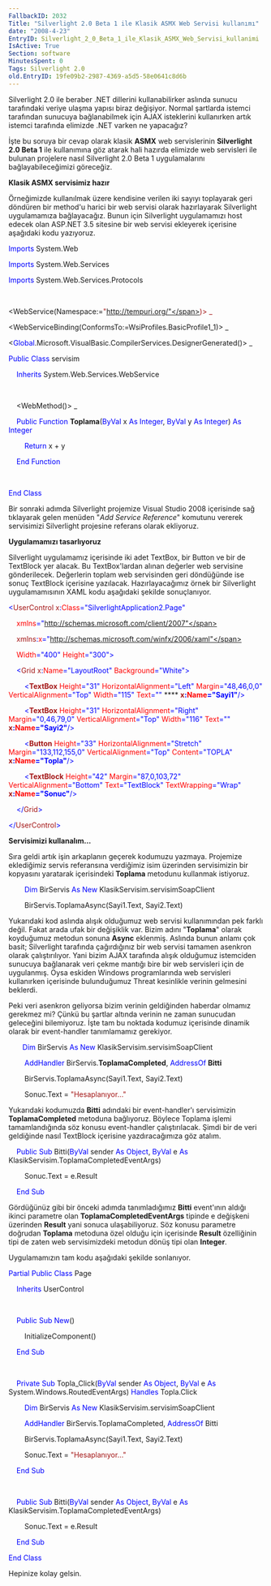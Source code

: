```yaml
---
FallbackID: 2032
Title: "Silverlight 2.0 Beta 1 ile Klasik ASMX Web Servisi kullanımı"
date: "2008-4-23"
EntryID: Silverlight_2_0_Beta_1_ile_Klasik_ASMX_Web_Servisi_kullanimi
IsActive: True
Section: software
MinutesSpent: 0
Tags: Silverlight 2.0
old.EntryID: 19fe09b2-2987-4369-a5d5-58e0641c8d6b
---
```

Silverlight 2.0 ile beraber .NET dillerini kullanabilirker aslında
sunucu tarafındaki veriye ulaşma yapısı biraz değişiyor. Normal
şartlarda istemci tarafından sunucuya bağlanabilmek için AJAX
isteklerini kullanırken artık istemci tarafında elimizde .NET varken ne
yapacağız?

İşte bu soruya bir cevap olarak klasik **ASMX** web servislerinin
**Silverlight 2.0 Beta 1** ile kullanımına göz atarak hali hazırda
elimizde web servisleri ile bulunan projelere nasıl Silverlight 2.0 Beta
1 uygulamalarını bağlayabileceğimizi göreceğiz.

**Klasik ASMX servisimiz hazır**

Örneğimizde kullanılmak üzere kendisine verilen iki sayıyı toplayarak
geri döndüren bir method'u harici bir web servisi olarak hazırlayarak
Silverlight uygulamamıza bağlayacağız. Bunun için Silverlight
uygulamamızı host edecek olan ASP.NET 3.5 sitesine bir web servisi
ekleyerek içerisine aşağıdaki kodu yazıyoruz.

<span style="color: blue;">Imports</span> System.Web

<span style="color: blue;">Imports</span> System.Web.Services

<span style="color: blue;">Imports</span> System.Web.Services.Protocols

 

\<WebService(Namespace:=<span
style="color: #a31515;">"http://tempuri.org/"</span>)\> \_

\<WebServiceBinding(ConformsTo:=WsiProfiles.BasicProfile1\_1)\> \_

\<<span
style="color: blue;">Global</span>.Microsoft.VisualBasic.CompilerServices.DesignerGenerated()\>
\_

<span style="color: blue;">Public</span> <span
style="color: blue;">Class</span> servisim

    <span style="color: blue;">Inherits</span>
System.Web.Services.WebService

 

    \<WebMethod()\> \_

    <span style="color: blue;">Public</span> <span
style="color: blue;">Function</span> **Toplama**(<span
style="color: blue;">ByVal</span> x <span style="color: blue;">As</span>
<span style="color: blue;">Integer</span>, <span
style="color: blue;">ByVal</span> y <span style="color: blue;">As</span>
<span style="color: blue;">Integer</span>) <span
style="color: blue;">As</span> <span style="color: blue;">Integer</span>

        <span style="color: blue;">Return</span> x + y

    <span style="color: blue;">End</span> <span
style="color: blue;">Function</span>

 

<span style="color: blue;">End</span> <span
style="color: blue;">Class</span>

Bir sonraki adımda Silverlight projemize Visual Studio 2008 içerisinde
sağ tıklayarak gelen menüden "*Add Service Reference*" komutunu vererek
servisimizi Silverlight projesine referans olarak ekliyoruz.

**Uygulamamızı tasarlıyoruz**

Silverlight uygulamamız içerisinde iki adet TextBox, bir Button ve bir
de TextBlock yer alacak. Bu TextBox'lardan alınan değerler web servisine
gönderilecek. Değerlerin toplam web servisinden geri döndüğünde ise
sonuç TextBlock içerisine yazılacak. Hazırlayacağımız örnek bir
Silverlight uygulamamısının XAML kodu aşağıdaki şekilde sonuçlanıyor.

<span style="color: blue;">\<</span><span
style="color: #a31515;">UserControl</span> <span
style="color: #a31515;">x</span><span style="color: blue;">:</span><span
style="color: red;">Class</span><span
style="color: blue;">="SilverlightApplication2.Page"</span>

    <span style="color: red;">xmlns</span><span
style="color: blue;">="http://schemas.microsoft.com/client/2007"</span>

    <span style="color: #a31515;">xmlns</span><span
style="color: blue;">:</span><span style="color: red;">x</span><span
style="color: blue;">="http://schemas.microsoft.com/winfx/2006/xaml"</span>

    <span style="color: red;">Width</span><span
style="color: blue;">="400"</span> <span
style="color: red;">Height</span><span
style="color: blue;">="300"\></span>

    <span style="color: blue;">\<</span><span
style="color: #a31515;">Grid</span> <span
style="color: #a31515;">x</span><span style="color: blue;">:</span><span
style="color: red;">Name</span><span
style="color: blue;">="LayoutRoot"</span> <span
style="color: red;">Background</span><span
style="color: blue;">="White"\></span>

        <span style="color: blue;">\<</span><span
style="color: #a31515;">**TextBox**</span> <span
style="color: red;">Height</span><span style="color: blue;">="31"</span>
<span style="color: red;">HorizontalAlignment</span><span
style="color: blue;">="Left"</span> <span
style="color: red;">Margin</span><span
style="color: blue;">="48,46,0,0"</span> <span
style="color: red;">VerticalAlignment</span><span
style="color: blue;">="Top"</span> <span
style="color: red;">Width</span><span style="color: blue;">="115"</span>
<span style="color: red;">Text</span><span
style="color: blue;">=""</span> **** <span
style="color: #a31515;">**x**</span><span
style="color: blue;">**:**</span><span
style="color: red;">**Name**</span><span
style="color: blue;">**="Sayi1"**/\></span>

        <span style="color: blue;">\<</span><span
style="color: #a31515;">**TextBox**</span> <span
style="color: red;">Height</span><span style="color: blue;">="31"</span>
<span style="color: red;">HorizontalAlignment</span><span
style="color: blue;">="Right"</span> <span
style="color: red;">Margin</span><span
style="color: blue;">="0,46,79,0"</span> <span
style="color: red;">VerticalAlignment</span><span
style="color: blue;">="Top"</span> <span
style="color: red;">Width</span><span style="color: blue;">="116"</span>
<span style="color: red;">Text</span><span
style="color: blue;">=""</span> <span style="color: #a31515;">
**x**</span><span style="color: blue;">**:**</span><span
style="color: red;">**Name**</span><span
style="color: blue;">**="Sayi2"**/\></span>

        <span style="color: blue;">\<</span><span
style="color: #a31515;">**Button**</span> <span
style="color: red;">Height</span><span style="color: blue;">="33"</span>
<span style="color: red;">HorizontalAlignment</span><span
style="color: blue;">="Stretch"</span> <span
style="color: red;">Margin</span><span
style="color: blue;">="133,112,155,0"</span> <span
style="color: red;">VerticalAlignment</span><span
style="color: blue;">="Top"</span> <span
style="color: red;">Content</span><span
style="color: blue;">="TOPLA"</span> <span style="color: #a31515;">
**x**</span><span style="color: blue;">**:**</span><span
style="color: red;">**Name**</span><span
style="color: blue;">**="Topla"**/\></span>

        <span style="color: blue;">\<</span><span
style="color: #a31515;">**TextBlock**</span> <span
style="color: red;">Height</span><span style="color: blue;">="42"</span>
<span style="color: red;">Margin</span><span
style="color: blue;">="87,0,103,72"</span> <span
style="color: red;">VerticalAlignment</span><span
style="color: blue;">="Bottom"</span> <span
style="color: red;">Text</span><span
style="color: blue;">="TextBlock"</span> <span
style="color: red;">TextWrapping</span><span
style="color: blue;">="Wrap"</span> <span style="color: #a31515;">
**x**</span><span style="color: blue;">**:**</span><span
style="color: red;">**Name**</span><span
style="color: blue;">**="Sonuc"**/\></span>

    <span style="color: blue;">\</</span><span
style="color: #a31515;">Grid</span><span style="color: blue;">\></span>

<span style="color: blue;">\</</span><span
style="color: #a31515;">UserControl</span><span
style="color: blue;">\></span>

**Servisimizi kullanalım...**

Sıra geldi artık işin arkaplanın geçerek kodumuzu yazmaya. Projemize
eklediğimiz servis referansına verdiğimiz isim üzerinden servisimizin
bir kopyasını yaratarak içerisindeki **Toplama** metodunu kullanmak
istiyoruz.

        <span style="color: blue;">Dim</span> BirServis <span
style="color: blue;">As</span> <span style="color: blue;">New</span>
KlasikServisim.servisimSoapClient

        BirServis.ToplamaAsync(Sayi1.Text, Sayi2.Text)

Yukarıdaki kod aslında alışık olduğumuz web servisi kullanımından pek
farklı değil. Fakat arada ufak bir değişiklik var. Bizim adını
"**Toplama**" olarak koyduğumuz metodun sonuna **Async** eklenmiş.
Aslında bunun anlamı çok basit; Silverlight tarafında çağırdığınız bir
web servisi tamamen asenkron olarak çalıştırılıyor. Yani bizim AJAX
tarafında alışık olduğumuz istemciden sunucuya bağlanarak veri çekme
mantığı bire bir web servisleri için de uygulanmış. Oysa eskiden Windows
programlarında web servisleri kullanırken içerisinde bulunduğumuz Threat
kesinlikle verinin gelmesini beklerdi.

Peki veri asenkron geliyorsa bizim verinin geldiğinden haberdar olmamız
gerekmez mi? Çünkü bu şartlar altında verinin ne zaman sunucudan
geleceğini bilemiyoruz. İşte tam bu noktada kodumuz içerisinde dinamik
olarak bir event-handler tanımlamamız gerekiyor.

       <span style="color: blue;">Dim</span> BirServis <span
style="color: blue;">As</span> <span style="color: blue;">New</span>
KlasikServisim.servisimSoapClient

        <span style="color: blue;">AddHandler</span>
BirServis.**ToplamaCompleted**, <span
style="color: blue;">AddressOf</span> **Bitti**

        BirServis.ToplamaAsync(Sayi1.Text, Sayi2.Text)

        Sonuc.Text = <span
style="color: #a31515;">"Hesaplanıyor..."</span>

Yukarıdaki kodumuzda **Bitti** adındaki bir event-handler'ı servisimizin
**ToplamaCompleted** metoduna bağlıyoruz. Böylece Toplama işlemi
tamamlandığında söz konusu event-handler çalıştırılacak. Şimdi bir de
veri geldiğinde nasıl TextBlock içerisine yazdıracağımıza göz atalım.

    <span style="color: blue;">Public</span> <span
style="color: blue;">Sub</span> Bitti(<span
style="color: blue;">ByVal</span> sender <span
style="color: blue;">As</span> <span style="color: blue;">Object</span>,
<span style="color: blue;">ByVal</span> e <span
style="color: blue;">As</span> KlasikServisim.ToplamaCompletedEventArgs)

        Sonuc.Text = e.Result

    <span style="color: blue;">End</span> <span
style="color: blue;">Sub</span>

Gördüğünüz gibi bir önceki adımda tanımladığımız **Bitti** event'ının
aldığı ikinci parametre olan **ToplamaCompletedEventArgs** tipinde e
değişkeni üzerinden **Result** yani sonuca ulaşabiliyoruz. Söz konusu
parametre doğrudan **Toplama** metoduna özel olduğu için içerisinde
**Result** özelliğinin tipi de zaten web servisimizdeki metodun dönüş
tipi olan **Integer**.

Uygulamamızın tam kodu aşağıdaki şekilde sonlanıyor.

<span style="color: blue;">Partial</span> <span
style="color: blue;">Public</span> <span
style="color: blue;">Class</span> Page

    <span style="color: blue;">Inherits</span> UserControl

 

    <span style="color: blue;">Public</span> <span
style="color: blue;">Sub</span> <span style="color: blue;">New</span>()

        InitializeComponent()

    <span style="color: blue;">End</span> <span
style="color: blue;">Sub</span>

 

    <span style="color: blue;">Private</span> <span
style="color: blue;">Sub</span> Topla\_Click(<span
style="color: blue;">ByVal</span> sender <span
style="color: blue;">As</span> <span style="color: blue;">Object</span>,
<span style="color: blue;">ByVal</span> e <span
style="color: blue;">As</span> System.Windows.RoutedEventArgs) <span
style="color: blue;">Handles</span> Topla.Click

        <span style="color: blue;">Dim</span> BirServis <span
style="color: blue;">As</span> <span style="color: blue;">New</span>
KlasikServisim.servisimSoapClient

        <span style="color: blue;">AddHandler</span>
BirServis.ToplamaCompleted, <span style="color: blue;">AddressOf</span>
Bitti

        BirServis.ToplamaAsync(Sayi1.Text, Sayi2.Text)

        Sonuc.Text = <span
style="color: #a31515;">"Hesaplanıyor..."</span>

    <span style="color: blue;">End</span> <span
style="color: blue;">Sub</span>

 

    <span style="color: blue;">Public</span> <span
style="color: blue;">Sub</span> Bitti(<span
style="color: blue;">ByVal</span> sender <span
style="color: blue;">As</span> <span style="color: blue;">Object</span>,
<span style="color: blue;">ByVal</span> e <span
style="color: blue;">As</span> KlasikServisim.ToplamaCompletedEventArgs)

        Sonuc.Text = e.Result

    <span style="color: blue;">End</span> <span
style="color: blue;">Sub</span>

<span style="color: blue;">End</span> <span
style="color: blue;">Class</span>

Hepinize kolay gelsin.



